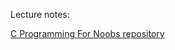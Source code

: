 Lecture notes:

<a href="https://github.com/pedrampasandide/C-Programming-For-Noobs" target="_blank">C Programming For Noobs repository</a>
